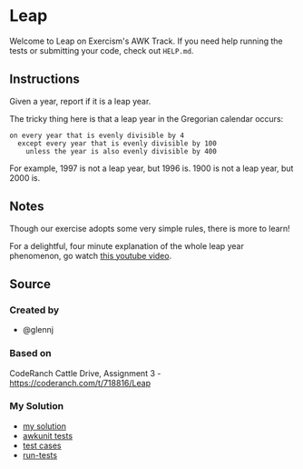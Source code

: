 # Leap

Welcome to Leap on Exercism's AWK Track.
If you need help running the tests or submitting your code, check out `HELP.md`.

## Instructions

Given a year, report if it is a leap year.

The tricky thing here is that a leap year in the Gregorian calendar occurs:

```text
on every year that is evenly divisible by 4
  except every year that is evenly divisible by 100
    unless the year is also evenly divisible by 400
```

For example, 1997 is not a leap year, but 1996 is.
1900 is not a leap year, but 2000 is.

## Notes

Though our exercise adopts some very simple rules, there is more to learn!

For a delightful, four minute explanation of the whole leap year phenomenon, go watch [this youtube video][video].

[video]: https://www.youtube.com/watch?v=xX96xng7sAE

## Source

### Created by

- @glennj

### Based on

CodeRanch Cattle Drive, Assignment 3 - https://coderanch.com/t/718816/Leap

### My Solution

- [my solution](./leap.awk)
- [awkunit tests](./leap_test.awk)
- [test cases](./test-cases.awk)
- [run-tests](./run-tests-awk.txt)
